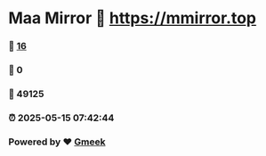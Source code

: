 # Maa Mirror :link: https://mmirror.top 
### :page_facing_up: [16](https://mmirror.top/tag.html) 
### :speech_balloon: 0 
### :hibiscus: 49125 
### :alarm_clock: 2025-05-15 07:42:44 
### Powered by :heart: [Gmeek](https://github.com/Meekdai/Gmeek)

